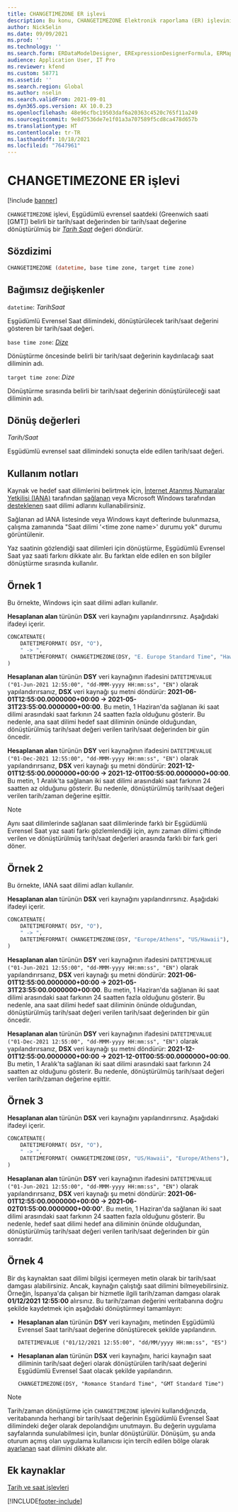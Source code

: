 ```yaml
---
title: CHANGETIMEZONE ER işlevi
description: Bu konu, CHANGETIMEZONE Elektronik raporlama (ER) işlevinin nasıl kullanıldığı hakkında bilgi sağlar.
author: NickSelin
ms.date: 09/09/2021
ms.prod: ''
ms.technology: ''
ms.search.form: ERDataModelDesigner, ERExpressionDesignerFormula, ERMappedFormatDesigner, ERModelMappingDesigner
audience: Application User, IT Pro
ms.reviewer: kfend
ms.custom: 58771
ms.assetid: ''
ms.search.region: Global
ms.author: nselin
ms.search.validFrom: 2021-09-01
ms.dyn365.ops.version: AX 10.0.23
ms.openlocfilehash: 48e96cfbc19503daf6a20363c4520c765f11a249
ms.sourcegitcommit: 9e8d7536de7e1f01a3a707589f5cd8ca478d657b
ms.translationtype: HT
ms.contentlocale: tr-TR
ms.lasthandoff: 10/18/2021
ms.locfileid: "7647961"
---
```

# <a name="changetimezone-er-function"></a>CHANGETIMEZONE ER işlevi

[!include [banner](../includes/banner.md)]

`CHANGETIMEZONE` işlevi, Eşgüdümlü evrensel saatdeki (Greenwich saati \[GMT\]) belirli bir tarih/saat değerinden bir tarih/saat değerine dönüştürülmüş bir *[Tarih Saat](er-formula-supported-data-types-primitive.md#datetime)* değeri döndürür.

## <a name="syntax"></a>Sözdizimi

```vb
CHANGETIMEZONE (datetime, base time zone, target time zone)
```

## <a name="arguments"></a>Bağımsız değişkenler

`datetime`: *TarihSaat*

Eşgüdümlü Evrensel Saat dilimindeki, dönüştürülecek tarih/saat değerini gösteren bir tarih/saat değeri.

`base time zone`: *[Dize](er-formula-supported-data-types-primitive.md#string)*

Dönüştürme öncesinde belirli bir tarih/saat değerinin kaydırılacağı saat diliminin adı.

`target time zone`: *Dize*

Dönüştürme sırasında belirli bir tarih/saat değerinin dönüştürüleceği saat diliminin adı.

## <a name="return-values"></a>Dönüş değerleri

*Tarih/Saat*

Eşgüdümlü evrensel saat dilimindeki sonuçta elde edilen tarih/saat değeri.

## <a name="usage-notes"></a>Kullanım notları

Kaynak ve hedef saat dilimlerini belirtmek için, [İnternet Atanmış Numaralar Yetkilisi (IANA)](https://www.iana.org/) tarafından [sağlanan](https://data.iana.org/time-zones/releases/) veya Microsoft Windows tarafından [desteklenen](/windows-hardware/manufacture/desktop/default-time-zones) saat dilimi adlarını kullanabilirsiniz.

Sağlanan ad IANA listesinde veya Windows kayıt defterinde bulunmazsa, çalışma zamanında "Saat dilimi '\<time zone name\>' durumu yok" durumu görüntülenir.

Yaz saatinin gözlendiği saat dilimleri için dönüştürme, Eşgüdümlü Evrensel Saat yaz saati farkını dikkate alır. Bu farktan elde edilen en son bilgiler dönüştürme sırasında kullanılır.

## <a name="example-1"></a>Örnek 1

Bu örnekte, Windows için saat dilimi adları kullanılır.

**Hesaplanan alan** türünün **DSX** veri kaynağını yapılandırırsınız. Aşağıdaki ifadeyi içerir.

```vb
CONCATENATE(
    DATETIMEFORMAT( DSY, "O"), 
    " -> ", 
    DATETIMEFORMAT( CHANGETIMEZONE(DSY, "E. Europe Standard Time", "Hawaiian Standard Time"), "O")
)
```

**Hesaplanan alan** türünün **DSY** veri kaynağının ifadesini `DATETIMEVALUE ("01-Jun-2021 12:55:00", "dd-MMM-yyyy HH:mm:ss", "EN")` olarak yapılandırırsanız, **DSX** veri kaynağı şu metni döndürür: **2021-06-01T12:55:00.0000000+00:00 -> 2021-05-31T23:55:00.0000000+00:00**. Bu metin, 1 Haziran'da sağlanan iki saat dilimi arasındaki saat farkının 24 saatten fazla olduğunu gösterir. Bu nedenle, ana saat dilimi hedef saat diliminin önünde olduğundan, dönüştürülmüş tarih/saat değeri verilen tarih/saat değerinden bir gün öncedir.

**Hesaplanan alan** türünün **DSY** veri kaynağının ifadesini `DATETIMEVALUE ("01-Dec-2021 12:55:00", "dd-MMM-yyyy HH:mm:ss", "EN")` olarak yapılandırırsanız, **DSX** veri kaynağı şu metni döndürür: **2021-12-01T12:55:00.0000000+00:00 -> 2021-12-01T00:55:00.0000000+00:00**. Bu metin, 1 Aralık'ta sağlanan iki saat dilimi arasındaki saat farkının 24 saatten az olduğunu gösterir. Bu nedenle, dönüştürülmüş tarih/saat değeri verilen tarih/zaman değerine eşittir.

> [!NOTE]
> Aynı saat dilimlerinde sağlanan saat dilimlerinde farklı bir Eşgüdümlü Evrensel Saat yaz saati farkı gözlemlendiği için, aynı zaman dilimi çiftinde verilen ve dönüştürülmüş tarih/saat değerleri arasında farklı bir fark geri döner.

## <a name="example-2"></a>Örnek 2

Bu örnekte, IANA saat dilimi adları kullanılır.

**Hesaplanan alan** türünün **DSX** veri kaynağını yapılandırırsınız. Aşağıdaki ifadeyi içerir.

```vb
CONCATENATE(
    DATETIMEFORMAT( DSY, "O"), 
    " -> ", 
    DATETIMEFORMAT( CHANGETIMEZONE(DSY, "Europe/Athens", "US/Hawaii"), "O")
)
```

**Hesaplanan alan** türünün **DSY** veri kaynağının ifadesini `DATETIMEVALUE ("01-Jun-2021 12:55:00", "dd-MMM-yyyy HH:mm:ss", "EN")` olarak yapılandırırsanız, **DSX** veri kaynağı şu metni döndürür: **2021-06-01T12:55:00.0000000+00:00 -> 2021-05-31T23:55:00.0000000+00:00**. Bu metin, 1 Haziran'da sağlanan iki saat dilimi arasındaki saat farkının 24 saatten fazla olduğunu gösterir. Bu nedenle, ana saat dilimi hedef saat diliminin önünde olduğundan, dönüştürülmüş tarih/saat değeri verilen tarih/saat değerinden bir gün öncedir.

**Hesaplanan alan** türünün **DSY** veri kaynağının ifadesini `DATETIMEVALUE ("01-Dec-2021 12:55:00", "dd-MMM-yyyy HH:mm:ss", "EN")` olarak yapılandırırsanız, **DSX** veri kaynağı şu metni döndürür: **2021-12-01T12:55:00.0000000+00:00 -> 2021-12-01T00:55:00.0000000+00:00**. Bu metin, 1 Aralık'ta sağlanan iki saat dilimi arasındaki saat farkının 24 saatten az olduğunu gösterir. Bu nedenle, dönüştürülmüş tarih/saat değeri verilen tarih/zaman değerine eşittir.

## <a name="example-3"></a>Örnek 3

**Hesaplanan alan** türünün **DSX** veri kaynağını yapılandırırsınız. Aşağıdaki ifadeyi içerir.

```vb
CONCATENATE(
    DATETIMEFORMAT( DSY, "O"), 
    " -> ", 
    DATETIMEFORMAT( CHANGETIMEZONE(DSY, "US/Hawaii", "Europe/Athens"), "O")
)
```

**Hesaplanan alan** türünün **DSY** veri kaynağının ifadesini `DATETIMEVALUE ("01-Jun-2021 12:55:00", "dd-MMM-yyyy HH:mm:ss", "EN")` olarak yapılandırırsanız, **DSX** veri kaynağı şu metni döndürür: **2021-06-01T12:55:00.0000000+00:00 -> 2021-06-02T01:55:00.0000000+00:00'**. Bu metin, 1 Haziran'da sağlanan iki saat dilimi arasındaki saat farkının 24 saatten fazla olduğunu gösterir. Bu nedenle, hedef saat dilimi hedef ana diliminin önünde olduğundan, dönüştürülmüş tarih/saat değeri verilen tarih/saat değerinden bir gün sonradır.

## <a name="example-4"></a>Örnek 4

Bir dış kaynaktan saat dilimi bilgisi içermeyen metin olarak bir tarih/saat damgası alabilirsiniz. Ancak, kaynağın çalıştığı saat dilimini bilmeyebilirsiniz. Örneğin, İspanya'da çalışan bir hizmetle ilgili tarih/zaman damgası olarak **01/12/2021 12:55:00** alırsınız. Bu tarih/zaman değerini veritabanına doğru şekilde kaydetmek için aşağıdaki dönüştürmeyi tamamlayın:

- **Hesaplanan alan** türünün **DSY** veri kaynağını, metinden Eşgüdümlü Evrensel Saat tarih/saat değerine dönüştürecek şekilde yapılandırın.

    `DATETIMEVALUE ("01/12/2021 12:55:00", "dd/MM/yyyy HH:mm:ss", "ES")`

- **Hesaplanan alan** türünün **DSX** veri kaynağını, harici kaynağın saat diliminin tarih/saat değeri olarak dönüştürülen tarih/saat değerini Eşgüdümlü Evrensel Saat olacak şekilde yapılandırın.

    `CHANGETIMEZONE(DSY, "Romance Standard Time", "GMT Standard Time")`

> [!NOTE]
> Tarih/zaman dönüştürme için `CHANGETIMEZONE` işlevini kullandığınızda, veritabanında herhangi bir tarih/saat değerinin Eşgüdümlü Evrensel Saat dilimindeki değer olarak depolandığını unutmayın. Bu değerin uygulama sayfalarında sunulabilmesi için, bunlar dönüştürülür. Dönüşüm, şu anda oturum açmış olan uygulama kullanıcısı için tercih edilen bölge olarak [ayarlanan](../../fin-ops/organization-administration/tasks/set-users-preferred-time-zone.md) saat dilimini dikkate alır.

## <a name="additional-resources"></a>Ek kaynaklar

[Tarih ve saat işlevleri](er-functions-category-datetime.md)

[!INCLUDE[footer-include](../../../includes/footer-banner.md)]
